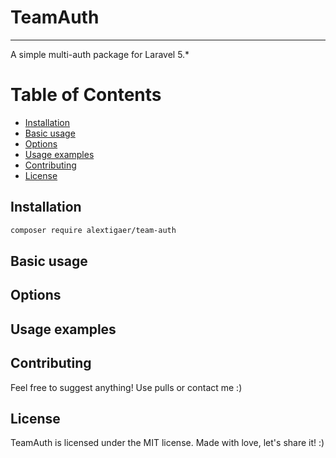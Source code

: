 # **TeamAuth**

---

A simple multi-auth package for Laravel 5.*

# **Table of Contents**

- [Installation](#installation)
- [Basic usage](#basic-usage)
- [Options](#options)
- [Usage examples](#usage-examples)
- [Contributing](#contributing)
- [License](#license)


## **Installation**

```sh
composer require alextigaer/team-auth
```

## **Basic usage**

## **Options**

## **Usage examples**

## **Contributing**

Feel free to suggest anything! Use pulls or contact me :)

## **License**

TeamAuth is licensed under the MIT license. Made with love, let's share it! :)
